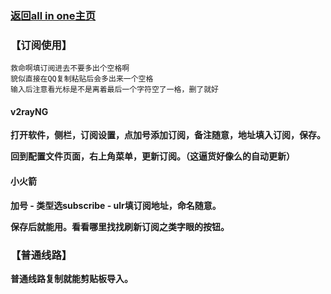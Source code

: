 ### [返回all in one主页](https://catcatroll.fun/)

### 【订阅使用】

```
救命啊填订阅进去不要多出个空格啊
貌似直接在QQ复制粘贴后会多出来一个空格
输入后注意看光标是不是离着最后一个字符空了一格，删了就好
```

#### v2rayNG

**打开软件，侧栏，订阅设置，点加号添加订阅，备注随意，地址填入订阅，保存。**

**回到配置文件页面，右上角菜单，更新订阅。（这逼货好像么的自动更新）**

#### 小火箭

**加号 - 类型选subscribe - ulr填订阅地址，命名随意。**

**保存后就能用。看看哪里找找刷新订阅之类字眼的按钮。**



### 【普通线路】

**普通线路复制就能剪贴板导入。**
